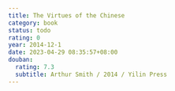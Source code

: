 ```yaml
---
title: The Virtues of the Chinese
category: book
status: todo
rating: 0
year: 2014-12-1
date: 2023-04-29 08:35:57+08:00
douban:
  rating: 7.3
  subtitle: Arthur Smith / 2014 / Yilin Press
---
```



